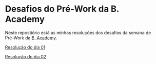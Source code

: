# Desafios do Pré-Work da B. Academy

Neste repostiório está as minhas resoluções dos desafios da semana de Pré-Work
da [B. Academy](https://b-academy.brainn.co/).

[Resolução do dia 01](./day-one/)

[Resolução do dia 02](./day-two/)
